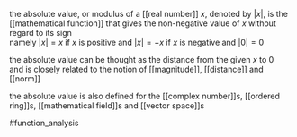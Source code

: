 the absolute value, or modulus of a [[real number]] $x$, denoted by $|x|$, is the [[mathematical function]] that gives the non-negative value of $x$ without regard to its sign  
namely $|x|=x$ if $x$ is positive and $|x|=-x$ if $x$ is negative and $|0|=0$  
  
the absolute value can be thought as the distance from the given $x$ to $0$  
and is closely related to the notion of [[magnitude]], [[distance]] and [[norm]]  
  
the absolute value is also defined for the [[complex number]]s, [[ordered ring]]s, [[mathematical field]]s and [[vector space]]s  
  
#function_analysis 